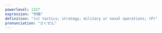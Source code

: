 ```yaml
---
powerlevel: 1327
expression: "作戦"
definition: "(n) tactics; strategy; military or naval operations; (P)"
pronunciation: "さくせん"
---
```

